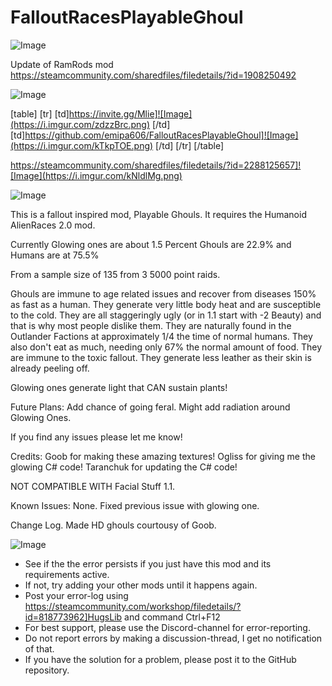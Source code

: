 # FalloutRacesPlayableGhoul

![Image](https://i.imgur.com/WAEzk68.png)

Update of RamRods mod
https://steamcommunity.com/sharedfiles/filedetails/?id=1908250492

![Image](https://i.imgur.com/7Gzt3Rg.png)


[table]
    [tr]
        [td]https://invite.gg/Mlie]![Image](https://i.imgur.com/zdzzBrc.png)
[/td]
        [td]https://github.com/emipa606/FalloutRacesPlayableGhoul]![Image](https://i.imgur.com/kTkpTOE.png)
[/td]
    [/tr]
[/table]
	
https://steamcommunity.com/sharedfiles/filedetails/?id=2288125657]![Image](https://i.imgur.com/kNldlMg.png)


![Image](https://i.imgur.com/NOW7jU1.png)

This is a fallout inspired mod, Playable Ghouls. It requires the Humanoid AlienRaces 2.0 mod.


Currently Glowing ones are about
1.5 Percent
Ghouls are
22.9%
and Humans are at 
75.5%

From a sample size of 135 from 3 5000 point raids.

Ghouls are immune to age related issues and recover from diseases 150% as fast as a human.
They generate very little body heat and are susceptible to the cold.
They are all staggeringly ugly (or in 1.1 start with -2 Beauty) and that is why most people dislike them.
They are naturally found in the Outlander Factions at approximately 1/4 the time of normal humans.
They also don't eat as much, needing only 67% the normal amount of food.
They are immune to the toxic fallout.
They generate less leather as their skin is already peeling off.

Glowing ones generate light that CAN sustain plants!


Future Plans:
Add chance of going feral.
Might add radiation around Glowing Ones.


If you find any issues please let me know!

Credits:
Goob for making these amazing textures!
Ogliss for giving me the glowing C# code!
Taranchuk for updating the C# code!

NOT COMPATIBLE WITH Facial Stuff 1.1.

Known Issues:
None. Fixed previous issue with glowing one.

Change Log.
Made HD ghouls courtousy of Goob.

![Image](https://i.imgur.com/Rs6T6cr.png)



-  See if the the error persists if you just have this mod and its requirements active.
-  If not, try adding your other mods until it happens again.
-  Post your error-log using https://steamcommunity.com/workshop/filedetails/?id=818773962]HugsLib and command Ctrl+F12
-  For best support, please use the Discord-channel for error-reporting.
-  Do not report errors by making a discussion-thread, I get no notification of that.
-  If you have the solution for a problem, please post it to the GitHub repository.





